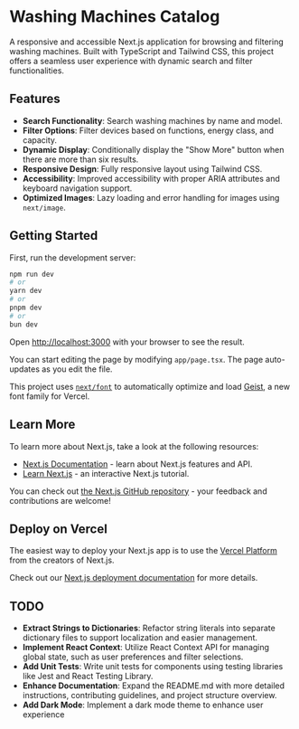 # Washing Machines Catalog

A responsive and accessible Next.js application for browsing and filtering washing machines. Built with TypeScript and Tailwind CSS, this project offers a seamless user experience with dynamic search and filter functionalities.

## Features

- **Search Functionality**: Search washing machines by name and model.
- **Filter Options**: Filter devices based on functions, energy class, and capacity.
- **Dynamic Display**: Conditionally display the "Show More" button when there are more than six results.
- **Responsive Design**: Fully responsive layout using Tailwind CSS.
- **Accessibility**: Improved accessibility with proper ARIA attributes and keyboard navigation support.
- **Optimized Images**: Lazy loading and error handling for images using `next/image`.

## Getting Started

First, run the development server:

```bash
npm run dev
# or
yarn dev
# or
pnpm dev
# or
bun dev
```

Open [http://localhost:3000](http://localhost:3000) with your browser to see the result.

You can start editing the page by modifying `app/page.tsx`. The page auto-updates as you edit the file.

This project uses [`next/font`](https://nextjs.org/docs/app/building-your-application/optimizing/fonts) to automatically optimize and load [Geist](https://vercel.com/font), a new font family for Vercel.

## Learn More

To learn more about Next.js, take a look at the following resources:

- [Next.js Documentation](https://nextjs.org/docs) - learn about Next.js features and API.
- [Learn Next.js](https://nextjs.org/learn) - an interactive Next.js tutorial.

You can check out [the Next.js GitHub repository](https://github.com/vercel/next.js) - your feedback and contributions are welcome!

## Deploy on Vercel

The easiest way to deploy your Next.js app is to use the [Vercel Platform](https://vercel.com/new?utm_medium=default-template&filter=next.js&utm_source=create-next-app&utm_campaign=create-next-app-readme) from the creators of Next.js.

Check out our [Next.js deployment documentation](https://nextjs.org/docs/app/building-your-application/deploying) for more details.

## TODO

- **Extract Strings to Dictionaries**: Refactor string literals into separate dictionary files to support localization and easier management.
- **Implement React Context**: Utilize React Context API for managing global state, such as user preferences and filter selections.
- **Add Unit Tests**: Write unit tests for components using testing libraries like Jest and React Testing Library.
- **Enhance Documentation**: Expand the README.md with more detailed instructions, contributing guidelines, and project structure overview.
- **Add Dark Mode**: Implement a dark mode theme to enhance user experience
